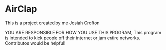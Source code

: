 # AirClap
This is a project created by me Josiah Crofton

YOU ARE RESPONSIBLE FOR HOW YOU USE THIS PROGRAM, 
This program is intended to kick people off their internet or jam entire networks. 
Contributos would be helpful!

